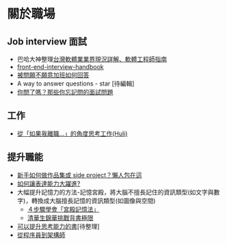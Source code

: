 # 關於職場
## Job interview 面試
- 巴哈大神整理[台灣軟體業業界現況詳解、軟體工程師指南](https://forum.gamer.com.tw/C.php?bsn=60076&snA=5444020)
- [front-end-interview-handbook](https://github.com/yangshun/front-end-interview-handbook)
- [被問願不願意加班如何回答](work_overtime.md)
- A way to answer questions - star [待編輯]
- [你問了嗎？那些你忘記問的面試問題](https://www.gvm.com.tw/article/43290)

## 工作
- [從「如果我離職…」的角度思考工作(Huli)](https://hulitw.medium.com/think-as-if-i-quit-f384091ca2f6)

## 提升職能
- [新手如何做作品集或 side project？懶人包在這](https://ithelp.ithome.com.tw/articles/10242875)
- [如何讓表達能力大躍進?](career.md) 
- 大幅提升記憶力的方法-記憶宮殿，將大腦不擅長記住的資訊類型(如文字與數字)，轉換成大腦擅長記憶的資訊類型(如圖像與空間)  
  - [４步驟學會「宮殿記憶法」](https://www.cheers.com.tw/article/article.action?id=5099857&page=2)  
  - [清華生錦華挑戰背書極限](https://www.youtube.com/watch?v=3Xe9x_ysCug)
- [可以提升思考能力的書](https://github.com/xiaolai/everyone-can-use-english/blob/master/chapter2.md#7-%E6%9B%B4%E9%87%8D%E8%A6%81%E7%9A%84%E6%98%AF%E6%80%9D%E8%80%83%E8%83%BD%E5%8A%9B)[待整理]
- [從程序員到架構師](https://mp.weixin.qq.com/s/CqRruULCJQCa5cbxVk66uA?fbclid=IwAR2nYma5SRCjnJ2KxMu9L4TkN52BjyDhWSGarhJc6lutGB5e1TkvLSjYjpI)
